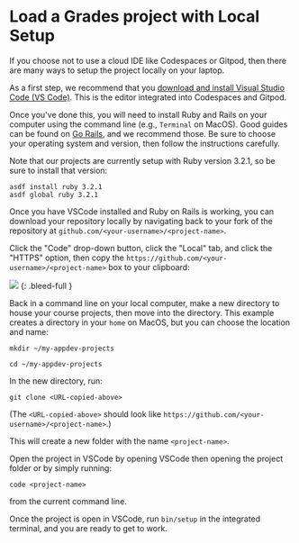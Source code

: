 # Load a Grades project with Local Setup

If you choose not to use a cloud IDE like Codespaces or Gitpod, then there are many ways to setup the project locally on your laptop.

As a first step, we recommend that you [download and install Visual Studio Code (VS Code)](https://code.visualstudio.com/download). This is the editor integrated into Codespaces and Gitpod.

Once you've done this, you will need to install Ruby and Rails on your computer using the command line (e.g., `Terminal` on MacOS). Good guides can be found on [Go Rails](https://gorails.com/setup/), and we recommend those. Be sure to choose your operating system and version, then follow the instructions carefully. 

Note that our projects are currently setup with Ruby version 3.2.1, so be sure to install that version:

```
asdf install ruby 3.2.1
asdf global ruby 3.2.1
```

Once you have VSCode installed and Ruby on Rails is working, you can download your repository locally by navigating back to your fork of the repository at `github.com/<your-username>/<project-name>`. 

Click the "Code" drop-down button, click the "Local" tab, and click the "HTTPS" option, then copy the `https://github.com/<your-username>/<project-name>` box to your clipboard:

<!-- ![](/assets/launch-local.png) -->
![](https://res.cloudinary.com/dmxgp9oq2/image/upload/v1685989213/launch-local_duclmm.png)
{: .bleed-full }

Back in a command line on your local computer, make a new directory to house your course projects, then move into the directory. This example creates a directory in your `home` on MacOS, but you can choose the location and name:

```
mkdir ~/my-appdev-projects

cd ~/my-appdev-projects
```

In the new directory, run:

```
git clone <URL-copied-above>
```

(The `<URL-copied-above>` should look like `https://github.com/<your-username>/<project-name>`.)

This will create a new folder with the name `<project-name>`. 

Open the project in VSCode by opening VSCode then opening the project folder or by simply running:

```
code <project-name>
```

from the current command line.

Once the project is open in VSCode, run `bin/setup` in the integrated terminal, and you are ready to get to work.
